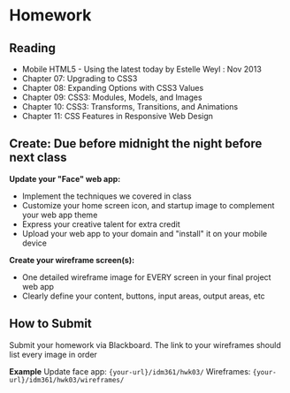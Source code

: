 # Homework

## Reading
- Mobile HTML5 - Using the latest today by Estelle Weyl : Nov 2013
- Chapter 07: Upgrading to CSS3
- Chapter 08: Expanding Options with CSS3 Values
- Chapter 09: CSS3: Modules, Models, and Images
- Chapter 10: CSS3: Transforms, Transitions, and Animations
- Chapter 11: CSS Features in Responsive Web Design


##  Create: Due before midnight the night before next class
**Update your "Face" web app:**
- Implement the techniques we covered in class
- Customize your home screen icon, and startup image to complement your web app theme
- Express your creative talent for extra credit
- Upload your web app to your domain and "install" it on your mobile device

**Create your wireframe screen(s):**
- One detailed wireframe image for EVERY screen in your final project web app
- Clearly define your content, buttons, input areas, output areas, etc

## How to Submit
Submit your homework via Blackboard. The link to your wireframes should list every image in order

**Example**
Update face app: `{your-url}/idm361/hwk03/`
Wireframes: `{your-url}/idm361/hwk03/wireframes/`
